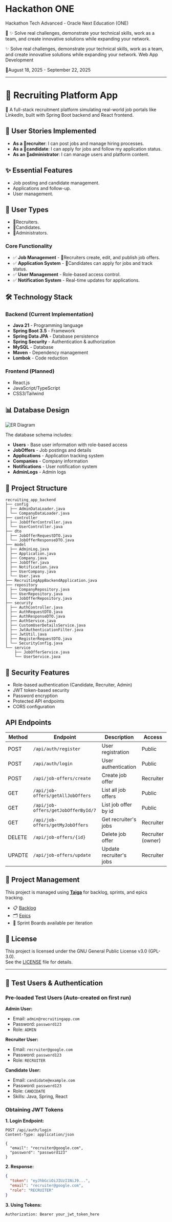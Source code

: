# Hackathon ONE

Hackathon Tech Advanced - Oracle Next Education (ONE)

🚀 ✨ Solve real challenges, demonstrate your technical skills, work
as a team, and create innovative solutions while expanding your network.

✨ Solve real challenges, demonstrate your technical skills, work as a team, and create innovative solutions while
expanding your network.
Web App Development

📅August 18, 2025 - September 22, 2025

---

# 💼 Recruiting Platform App

🚀 A full-stack recruitment platform simulating real-world job portals like LinkedIn, built with Spring Boot
backend and React frontend.

## 👥 User Stories Implemented

- **As a 🎯recruiter**: I can post jobs and manage hiring processes.
- **As a 👤candidate**: I can apply for jobs and follow my application status.
- **As an 🔧administrator**: I can manage users and platform content.

## ✨ Essential Features

- Job posting and candidate management.
- Applications and follow-up.
- User management.

## 👥 User Types

- 🎯Recruiters.
- 👤Candidates.
- 🔧Administrators.

### Core Functionality

- ✅ **Job Management** - 🎯Recruiters create, edit, and publish job offers.
- ✅ **Application System** - 👤Candidates can apply for jobs and track status.
- ✅ **User Management** - Role-based access control.
- ✅ **Notification System** - Real-time updates for applications.

## 🛠️ Technology Stack

### Backend (Current Implementation)

- **Java 21** - Programming language
- **Spring Boot 3.5** - Framework
- **Spring Data JPA** - Database persistence
- **Spring Security** - Authentication & authorization
- **MySQL** - Database
- **Maven** - Dependency management
- **Lombok** - Code reduction

### Frontend (Planned)

- React.js
- JavaScript/TypeScript
- CSS3/Tailwind

## 📊 Database Design

![ER Diagram](src/main/resources/static/images/erd-diagram.png)

The database schema includes:

- **Users** - Base user information with role-based access
- **JobOffers** - Job postings and details
- **Applications** - Application tracking system
- **Companies** - Company information
- **Notifications** - User notification system
- **AdminLogs** - Admin logs

## 📁 Project Structure

```
recruiting_app_backend
├── config
│ ├── AdminDataLoader.java
│ └── CompanyDataLoader.java
├── controller
│ ├── JobOfferController.java
│ └── UserController.java
├── dto
│ ├── JobOfferRequestDTO.java
│ └── JobOfferResponseDTO.java
├── model
│ ├── AdminLog.java
│ ├── Application.java
│ ├── Company.java
│ ├── JobOffer.java
│ ├── Notification.java
│ ├── UserCompany.java
│ └── User.java
├── RecruitingAppBackendApplication.java
├── repository
│ ├── CompanyRepository.java
│ ├── UserRepository.java
│ └── JobOfferRepository.java
├── security
│ ├── AuthController.java
│ ├── AuthRequestDTO.java
│ ├── AuthResponseDTO.java
│ ├── AuthService.java
│ ├── CustomUserDetailsService.java
│ ├── JwtAuthenticationFilter.java
│ ├── JwtUtil.java
│ ├── RegisterRequestDTO.java
│ └── SecurityConfig.java
└── service
    ├── JobOfferService.java
    └── UserService.java
```

## 🔐 Security Features

- Role-based authentication (Candidate, Recruiter, Admin)
- JWT token-based security
- Password encryption
- Protected API endpoints
- CORS configuration

## API Endpoints

| Method | Endpoint                            | Description             | Access            |
|--------|-------------------------------------|-------------------------|-------------------|
| POST   | `/api/auth/register`                | User registration       | Public            |
| POST   | `/api/auth/login`                   | User authentication     | Public            |
| POST   | `/api/job-offers/create`            | Create job offer        | Recruiter         |
| GET    | `/api/job-offers/getAllJobOffers`   | List all job offers     | Public            |
| GET    | `/api/job-offers/getJobOfferById/7` | List job offer by id    | Public            |
| GET    | `/api/job-offers/getMyJobOffers`    | Get recruiter's jobs    | Recruiter         |
| DELETE | `/api/job-offers/{id}`              | Delete job offer        | Recruiter (owner) |
| UPADTE | `/api/job-offers/update`            | Update recruiter's jobs | Recruiter         |

## 📌 Project Management

This project is managed using **[Taiga](https://www.taiga.io/)** for backlog, sprints, and epics tracking.

- 📋 [Backlog](https://tree.taiga.io/project/martinbergagno-recruitingapp/backlog)
- 🗂️ [Epics](https://tree.taiga.io/project/martinbergagno-recruitingapp/epics)
- 🏃 Sprint Boards available per iteration

## 📄 License

This project is licensed under the GNU General Public License v3.0 (GPL-3.0).  
See the [LICENSE](LICENSE) file for details.

---

## 🔑 Test Users & Authentication

### Pre-loaded Test Users (Auto-created on first run)

**Admin User:**

- Email: `admin@recruitingapp.com`
- Password: `password123`
- Role: `ADMIN`

**Recruiter User:**

- Email: `recruiter@google.com`
- Password: `password123`
- Role: `RECRUITER`

**Candidate User:**

- Email: `candidate@example.com`
- Password: `password123`
- Role: `CANDIDATE`
- Skills: Java, Spring, React

### Obtaining JWT Tokens

**1. Login Endpoint:**

```http
POST /api/auth/login
Content-Type: application/json

{
  "email": "recruiter@google.com",
  "password": "password123"
}
```

**2. Response:**

```json
{
  "token": "eyJhbGciOiJIUzI1NiJ9...",
  "email": "recruiter@google.com",
  "role": "RECRUITER"
}
```

**3. Using Tokens:**

```http
Authorization: Bearer your_jwt_token_here
```
